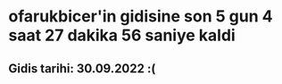 # ofarukbicer'in gidisine son 5 gun 4 saat 27 dakika 56 saniye kaldi

## Gidis tarihi: 30.09.2022 :(